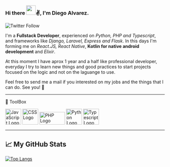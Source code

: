 ### Hi there <img src="https://raw.githubusercontent.com/MartinHeinz/MartinHeinz/master/wave.gif" width="30px">✌️, I'm Diego Alvarez.

![Twitter Follow](https://img.shields.io/twitter/follow/D4lv4rez?label=Follow%20Me&logoColor=black&style=social)

I'm a **Fullstack Developer**, experienced on *Python, PHP and Typescript*, and frameworks like *Django, Laravel, Express and Flask*. In this days I'm forming me on *React.JS, React Native*, **Kotlin for native android development** and *Elixir*.

At this moment I have aprox 1 year and a half like professional developer, everyday I try to learn new things and good practices to start projects focused on the logic and not on the laguange to use.

Feel free to send me a mail if you interested on my jobs and the things that I can do. See you! 🤝

---

🧰 ToolBox

<img src="https://cdn.worldvectorlogo.com/logos/logo-javascript.svg" alt="JavaScript Logo" width="50" height="50"/> <img src="https://cdn.worldvectorlogo.com/logos/css3.svg" alt="CSS Logo" width="50" height="50"/> <img src="https://cdn.worldvectorlogo.com/logos/php-1.svg" alt="PHP Logo" width="80" height="40"/> <img src="https://cdn.worldvectorlogo.com/logos/python-5.svg" alt="Python Logo" width="50" height="50"/> <img src="https://cdn.worldvectorlogo.com/logos/typescript.svg" alt="Typescript Logo" width="50" height="50"/>

---

## &#x1f4c8; My GitHub Stats

[![Top Langs](https://github-readme-stats.vercel.app/api?username=D4lvarez&show_icons=true&theme=tokyonight&hide_rank=true)](https://github.com/anuraghazra/github-readme-stats)
